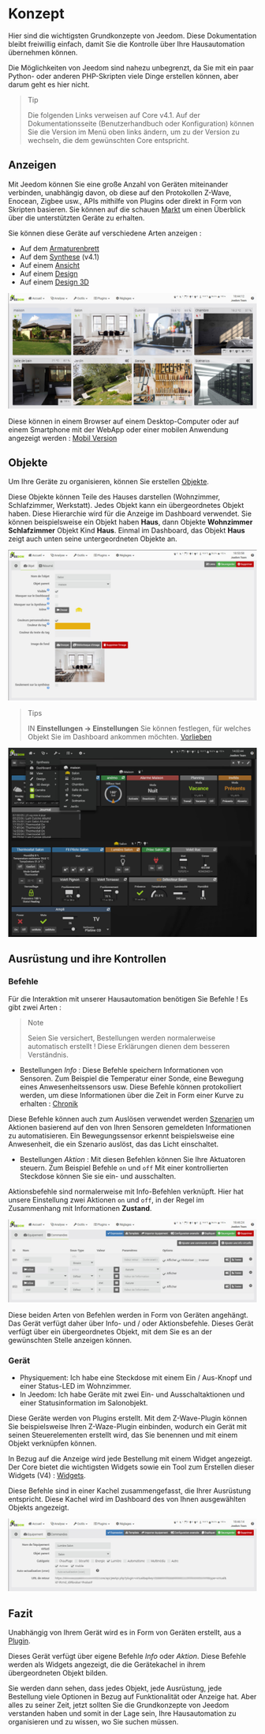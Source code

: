 # Konzept

Hier sind die wichtigsten Grundkonzepte von Jeedom. Diese Dokumentation bleibt freiwillig einfach, damit Sie die Kontrolle über Ihre Hausautomation übernehmen können.

Die Möglichkeiten von Jeedom sind nahezu unbegrenzt, da Sie mit ein paar Python- oder anderen PHP-Skripten viele Dinge erstellen können, aber darum geht es hier nicht.

> Tip
>
> Die folgenden Links verweisen auf Core v4.1. Auf der Dokumentationsseite (Benutzerhandbuch oder Konfiguration) können Sie die Version im Menü oben links ändern, um zu der Version zu wechseln, die dem gewünschten Core entspricht.

## Anzeigen

Mit Jeedom können Sie eine große Anzahl von Geräten miteinander verbinden, unabhängig davon, ob diese auf den Protokollen Z-Wave, Enocean, Zigbee usw., APIs mithilfe von Plugins oder direkt in Form von Skripten basieren. Sie können auf die schauen [Markt](https://market.jeedom.com/) um einen Überblick über die unterstützten Geräte zu erhalten.

Sie können diese Geräte auf verschiedene Arten anzeigen :

- Auf dem [Armaturenbrett](/de_DE/core/4.1/dashboard)
- Auf dem [Synthese](/de_DE/core/4.1/overview) (v4.1)
- Auf einem [Ansicht](/de_DE/core/4.1/view)
- Auf einem [Design](/de_DE/core/4.1/design)
- Auf einem [Design 3D](/de_DE/core/4.1/design3d)

![Synthese](images/concept-synthese.jpg)

Diese können in einem Browser auf einem Desktop-Computer oder auf einem Smartphone mit der WebApp oder einer mobilen Anwendung angezeigt werden : [Mobil Version](/de_DE/mobile/index")

## Objekte

Um Ihre Geräte zu organisieren, können Sie erstellen [Objekte](/de_DE/core/4.1/object).

Diese Objekte können Teile des Hauses darstellen (Wohnzimmer, Schlafzimmer, Werkstatt). Jedes Objekt kann ein übergeordnetes Objekt haben. Diese Hierarchie wird für die Anzeige im Dashboard verwendet. Sie können beispielsweise ein Objekt haben **Haus**, dann Objekte **Wohnzimmer** **Schlafzimmer** Objekt Kind **Haus**. Einmal im Dashboard, das Objekt **Haus** zeigt auch unten seine untergeordneten Objekte an.

![Objund](images/concept-objet.jpg)

> Tips
>
> IN **Einstellungen → Einstellungen** Sie können festlegen, für welches Objekt Sie im Dashboard ankommen möchten. [Vorlieben](/de_DE/core/4.1/profils)

![Armaturenbrett](images/concept-dashboard.jpg)

## Ausrüstung und ihre Kontrollen

### Befehle

Für die Interaktion mit unserer Hausautomation benötigen Sie Befehle ! Es gibt zwei Arten :

> Note
>
> Seien Sie versichert, Bestellungen werden normalerweise automatisch erstellt ! Diese Erklärungen dienen dem besseren Verständnis.

- Bestellungen *Info* :
Diese Befehle speichern Informationen von Sensoren. Zum Beispiel die Temperatur einer Sonde, eine Bewegung eines Anwesenheitssensors usw.
Diese Befehle können protokolliert werden, um diese Informationen über die Zeit in Form einer Kurve zu erhalten : [Chronik](/de_DE/core/4.1/history)

Diese Befehle können auch zum Auslösen verwendet werden [Szenarien](/de_DE/core/4.1/scenario) um Aktionen basierend auf den von Ihren Sensoren gemeldeten Informationen zu automatisieren. Ein Bewegungssensor erkennt beispielsweise eine Anwesenheit, die ein Szenario auslöst, das das Licht einschaltet.

- Bestellungen *Aktion* :
Mit diesen Befehlen können Sie Ihre Aktuatoren steuern. Zum Beispiel Befehle ``on`` und ``off`` Mit einer kontrollierten Steckdose können Sie sie ein- und ausschalten.

Aktionsbefehle sind normalerweise mit Info-Befehlen verknüpft. Hier hat unsere Einstellung zwei Aktionen ``on`` und ``off``, in der Regel im Zusammenhang mit Informationen **Zustand**.

![Befehle](images/concept-commands.jpg)

Diese beiden Arten von Befehlen werden in Form von Geräten angehängt. Das Gerät verfügt daher über Info- und / oder Aktionsbefehle. Dieses Gerät verfügt über ein übergeordnetes Objekt, mit dem Sie es an der gewünschten Stelle anzeigen können.

### Gerät

- Physiquement: Ich habe eine Steckdose mit einem Ein / Aus-Knopf und einer Status-LED im Wohnzimmer.
- In Jeedom: Ich habe Geräte mit zwei Ein- und Ausschaltaktionen und einer Statusinformation im Salonobjekt.

Diese Geräte werden von Plugins erstellt. Mit dem Z-Wave-Plugin können Sie beispielsweise Ihren Z-Waze-Plugin einbinden, wodurch ein Gerät mit seinen Steuerelementen erstellt wird, das Sie benennen und mit einem Objekt verknüpfen können.

In Bezug auf die Anzeige wird jede Bestellung mit einem Widget angezeigt. Der Core bietet die wichtigsten Widgets sowie ein Tool zum Erstellen dieser Widgets (V4) : [Widgets](/de_DE/core/4.1/widgets).

Diese Befehle sind in einer Kachel zusammengefasst, die Ihrer Ausrüstung entspricht. Diese Kachel wird im Dashboard des von Ihnen ausgewählten Objekts angezeigt.

![Befehle](images/concept-equipment.jpg)

## Fazit

Unabhängig von Ihrem Gerät wird es in Form von Geräten erstellt, aus a [Plugin](/de_DE/core/4.1/plugin).

Dieses Gerät verfügt über eigene Befehle *Info* oder *Aktion*. Diese Befehle werden als Widgets angezeigt, die die Gerätekachel in ihrem übergeordneten Objekt bilden.

Sie werden dann sehen, dass jedes Objekt, jede Ausrüstung, jede Bestellung viele Optionen in Bezug auf Funktionalität oder Anzeige hat. Aber alles zu seiner Zeit, jetzt sollten Sie die Grundkonzepte von Jeedom verstanden haben und somit in der Lage sein, Ihre Hausautomation zu organisieren und zu wissen, wo Sie suchen müssen.
